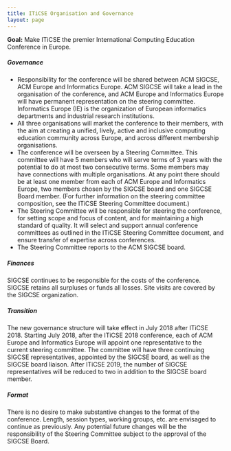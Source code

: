 ```yaml
---
title: ITiCSE Organisation and Governance
layout: page
---
```


**Goal:**​ Make ITiCSE the premier International Computing Education Conference in Europe.

##### Governance

* Responsibility for the conference will be shared between ACM SIGCSE, ACM Europe and Informatics Europe. ACM SIGCSE will take a lead in the organisation of the conference, and ACM Europe and Informatics Europe will have permanent representation on the steering committee. Informatics Europe (IE) is the organization of European informatics departments and industrial research institutions.
* All three organisations will market the conference to their members, with the aim at creating a unified, lively, active and inclusive computing education community across Europe, and across different membership organisations.
* The conference will be overseen by a Steering Committee. This committee will have 5 members who will serve terms of 3 years with the potential to do at most two consecutive terms. Some members may have connections with multiple organisations. At any point there should be at least one member from each of ACM Europe and Informatics Europe, two members chosen by the SIGCSE board and one SIGCSE Board member. (For further information on the steering committee composition, see the ITiCSE Steering Committee document.)
* The Steering Committee will be responsible for steering the conference, for setting scope and focus of content, and for maintaining a high standard of quality. It will select and support annual conference committees as outlined in the ITiCSE Steering Committee document, and ensure transfer of expertise across conferences.
* The Steering Committee reports to the ACM SIGCSE board.

##### Finances

SIGCSE continues to be responsible for the costs of the conference. SIGCSE retains all surpluses or funds all losses. Site visits are covered by the SIGCSE organization.

##### Transition

The new governance structure will take effect in July 2018 after ITiCSE 2018. Starting July 2018, after the ITiCSE 2018 conference, each of ACM Europe and Informatics Europe will appoint one representative to the current steering committee. The committee will have three continuing SIGCSE representatives, appointed by the SIGCSE board, as well as the SIGCSE board liaison. After ITiCSE 2019, the number of SIGCSE representatives will be reduced to two in addition to the SIGCSE board member.

##### Format

There is no desire to make substantive changes to the format of the conference. Length, session types, working groups, etc. are envisaged to continue as previously. Any potential future changes will be the responsibility of the Steering Committee subject to the approval of the SIGCSE Board.

​